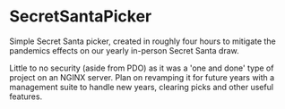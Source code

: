 # SecretSantaPicker

Simple Secret Santa picker, created in roughly four hours to mitigate the pandemics effects on our yearly in-person Secret Santa draw.

Little to no security (aside from PDO) as it was a 'one and done' type of project on an NGINX server.
Plan on revamping it for future years with a management suite to handle new years, clearing picks and other useful features.
